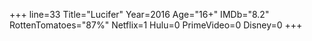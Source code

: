 +++
line=33
Title="Lucifer"
Year=2016
Age="16+"
IMDb="8.2"
RottenTomatoes="87%"
Netflix=1
Hulu=0
PrimeVideo=0
Disney=0
+++

